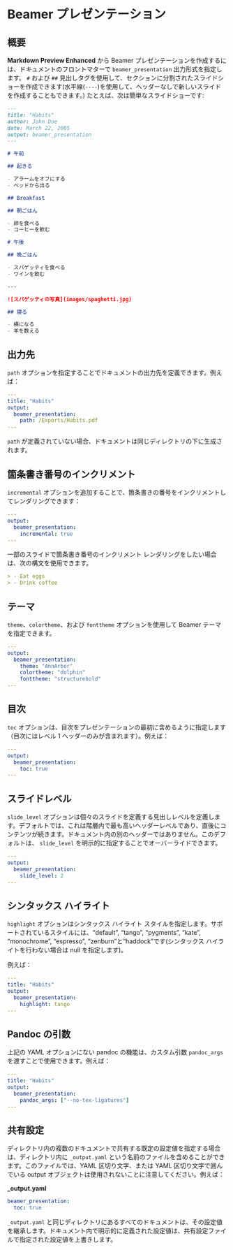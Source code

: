 # Beamer プレゼンテーション

## 概要

**Markdown Preview Enhanced** から Beamer プレゼンテーションを作成するには、ドキュメントのフロントマターで `beamer_presentation` 出力形式を指定します。
`#` および `##` 見出しタグを使用して、セクションに分割されたスライドショーを作成できます(水平線(`----`)を使用して、ヘッダーなしで新しいスライドを作成することもできます。)
たとえば、次は簡単なスライドショーです:

```markdown
---
title: "Habits"
author: John Doe
date: March 22, 2005
output: beamer_presentation
---

# 午前

## 起きる

- アラームをオフにする
- ベッドから出る

## Breakfast

## 朝ごはん

- 卵を食べる
- コーヒーを飲む

# 午後

## 晩ごはん

- スパゲッティを食べる
- ワインを飲む

---

![スパゲッティの写真](images/spaghetti.jpg)

## 寝る

- 横になる
- 羊を数える
```

## 出力先

`path` オプションを指定することでドキュメントの出力先を定義できます。例えば：

```yaml
---
title: "Habits"
output:
  beamer_presentation:
    path: /Exports/Habits.pdf
---

```

`path` が定義されていない場合、ドキュメントは同じディレクトリの下に生成されます。

## 箇条書き番号のインクリメント

`incremental` オプションを追加することで、箇条書きの番号をインクリメントしてレンダリングできます：

```yaml
---
output:
  beamer_presentation:
    incremental: true
---

```

一部のスライドで箇条書き番号のインクリメント レンダリングをしたい場合は、次の構文を使用できます。

```markdown
> - Eat eggs
> - Drink coffee
```

## テーマ

`theme`、`colortheme`、および `fonttheme` オプションを使用して Beamer テーマを指定できます。

```yaml
---
output:
  beamer_presentation:
    theme: "AnnArbor"
    colortheme: "dolphin"
    fonttheme: "structurebold"
---

```

## 目次

`toc` オプションは、目次をプレゼンテーションの最初に含めるように指定します（目次にはレベル 1 ヘッダーのみが含まれます）。例えば：

```yaml
---
output:
  beamer_presentation:
    toc: true
---

```

## スライドレベル

`slide_level` オプションは個々のスライドを定義する見出しレベルを定義します。デフォルトでは、これは階層内で最も高いヘッダーレベルであり、直後にコンテンツが続きます。ドキュメント内の別のヘッダーではありません。このデフォルトは、 `slide_level` を明示的に指定することでオーバーライドできます。

```yaml
---
output:
  beamer_presentation:
    slide_level: 2
---

```

## シンタックス ハイライト

`highlight` オプションはシンタックス ハイライト スタイルを指定します。サポートされているスタイルには、“default”, “tango”, “pygments”, “kate”, “monochrome”, “espresso”, “zenburn”と“haddock”です(シンタックス ハイライトを行わない場合は null を指定します)。

例えば：

```yaml
---
title: "Habits"
output:
  beamer_presentation:
    highlight: tango
---

```

## Pandoc の引数

上記の YAML オプションにない pandoc の機能は、カスタム引数 `pandoc_args` を渡すことで使用できます。例えば：

```yaml
---
title: "Habits"
output:
  beamer_presentation:
    pandoc_args: ["--no-tex-ligatures"]
---

```

## 共有設定

ディレクトリ内の複数のドキュメントで共有する既定の設定値を指定する場合は、ディレクトリ内に `_output.yaml` という名前のファイルを含めることができます。このファイルでは、YAML 区切り文字、または YAML 区切り文字で囲んでいる output オブジェクトは使用されないことに注意してください。例えば：

**\_output.yaml**

```yaml
beamer_presentation:
  toc: true
```

`_output.yaml` と同じディレクトリにあるすべてのドキュメントは、その設定値を継承します。ドキュメント内で明示的に定義された設定値は、共有設定ファイルで指定された設定値を上書きします。

